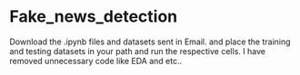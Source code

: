 # Fake_news_detection

Download the .ipynb files and datasets sent in Email.
and place the training and testing datasets in your path and run the respective cells.
I have removed unnecessary code like EDA and etc..
